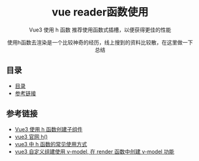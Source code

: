 <div align="center">
  <h1>vue reader函数使用</h1>
  <p>Vue3 使用 h 函数 推荐使用函数式插槽，以便获得更佳的性能</p>
  <p>使用h函数去渲染是一个比较神奇的经历，线上搜到的资料比较散，在这里做一下总结</p>
</div>

## 目录

- [目录](#目录)
- [参考链接](#参考链接)

## 参考链接

- [Vue3 使用 h 函数创建子组件](https://blog.csdn.net/m0_46627730/article/details/123990678)
- [vue3 官网 h()](https://vue3js.cn/global/h.html)
- [vue3 中 h 函数的常见使用方式](https://juejin.cn/post/7132656370901336101)
- [vue3 自定义组建使用 v-model, 在 render 函数中创建 v-model 功能](https://www.jianshu.com/p/abf12ba6cf2d)
